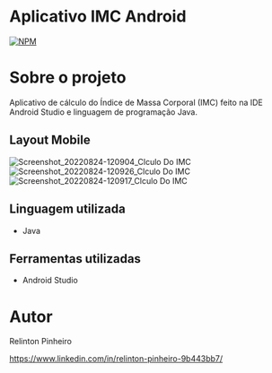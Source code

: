 # Aplicativo IMC Android
[![NPM](https://img.shields.io/npm/l/react)](https://github.com/Relinton/AspNetCorePaginacaoDataTable/blob/main/LICENSE) 

# Sobre o projeto

Aplicativo de cálculo do Índice de Massa Corporal (IMC) feito na IDE Android Studio e linguagem de programação Java.

## Layout Mobile
![Screenshot_20220824-120904_Clculo Do IMC](https://user-images.githubusercontent.com/32855779/186470316-8537db63-1100-401f-878a-41202b95c435.jpg)
![Screenshot_20220824-120926_Clculo Do IMC](https://user-images.githubusercontent.com/32855779/186470346-d24889a2-ac6e-40a8-94ac-232546ce0569.jpg)
![Screenshot_20220824-120917_Clculo Do IMC](https://user-images.githubusercontent.com/32855779/186470352-774cc57d-ab23-42d7-8b4e-147824f84c16.jpg)

## Linguagem utilizada
- Java

## Ferramentas utilizadas
- Android Studio

# Autor
Relinton Pinheiro

https://www.linkedin.com/in/relinton-pinheiro-9b443bb7/
